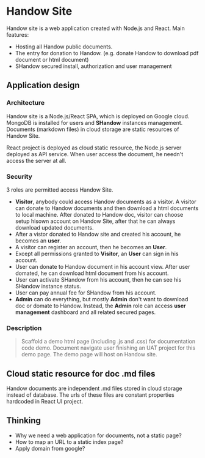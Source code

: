 # Handow Site

Handow site is a web application created with Node.js and React. Main features:

+ Hosting all Handow public documents.
+ The entry for donation to Handow. (e.g. donate Handow to download pdf document or html document)
+ SHandow secured install, authorization and user management

## Application design

### Architecture

Handow site is a Node.js/React SPA, which is deployed on Google cloud. MongoDB is installed for users and **SHandow** instances management. Documents (markdown files) in cloud storage are static resources of Handow Site.

React project is deployed as cloud static resource, the Node.js server deployed as API service. When user access the document, he needn't access the server at all.

### Security

3 roles are permitted access Handow Site.

+ **Visitor**, anybody could access Handow documents as a visitor. A visitor can donate to Handow documents and then download a html documents to local machine. After donated to Handow doc, visitor can choose setup hisown account on Handow Site, after that he can always download updated documents.
+ After a vistor donated to Handow site and created his account, he becomes an **user**.
+ A visitor can register an account, then he becomes an **User**.
+ Except all permissions granted to **Visitor**, an **User** can sign in his account.
+ User can donate to Handow document in his account view. After user domated, he can download html document from his account.
+ User can activate SHandow from his account, then he can see his SHandow instance status.
+ User can pay annual fee for SHandow from his account.
+ **Admin** can do everything, but mostly **Admin** don't want to download doc or domate to Handow. Instead, the **Admin** role can access **user management** dashboard and all related secured pages.

### Description


> Scaffold a demo html page (including .js and .css) for documentation code demo. Document navigate user finishing an UAT project for this demo page. The demo page will host on Handow site.

## Cloud static resource for doc .md files

Handow documents are independent .md files stored in cloud storage instead of database. The urls of these files are constant properties hardcoded in React UI project.


## Thinking

+ Why we need a web application for documents, not a static page?
+ How to map an URL to a static index page?
+ Apply domain from google?